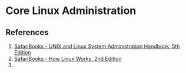 Core Linux Administration
========================

## References

1. [SafariBooks - UNIX and Linux System Administration Handbook, 5th Edition](https://www.safaribooksonline.com/library/view/unix-and-linux/9780134278308/)
2. [SafariBooks - How Linux Works, 2nd Edition](https://www.safaribooksonline.com/library/view/how-linux-works/9781457185519/)
2. 